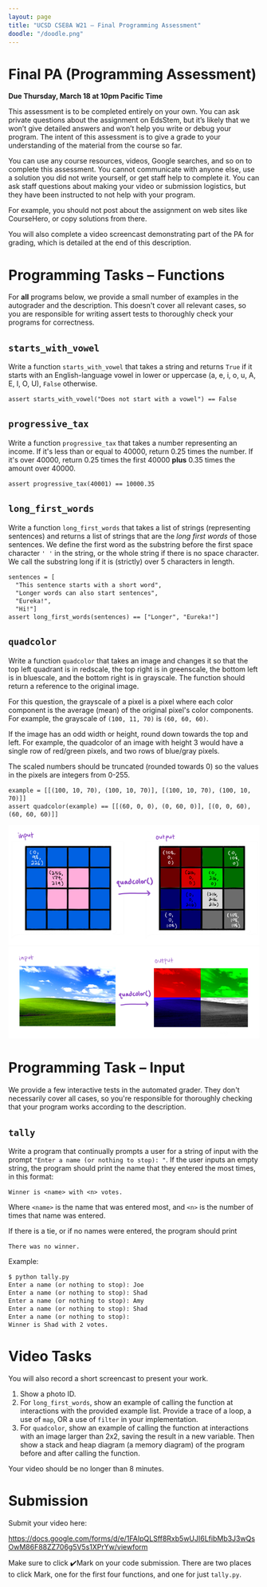 ```yaml
---
layout: page
title: "UCSD CSE8A W21 – Final Programming Assessment"
doodle: "/doodle.png"
---
```


# Final PA (Programming Assessment)

**Due Thursday, March 18 at 10pm Pacific Time**

This assessment is to be completed entirely on your own. You can ask private questions about the assignment on EdsStem, but it’s likely that we won’t give detailed answers and won’t help you write or debug your program. The intent of this assessment is to give a grade to your understanding of the material from the course so far.

You can use any course resources, videos, Google searches, and so on to complete this assessment. You cannot communicate with anyone else, use a solution you did not write yourself, or get staff help to complete it. You can ask staff questions about making your video or submission logistics, but they have been instructed to not help with your program.

For example, you should not post about the assignment on web sites like CourseHero, or copy solutions from there.

You will also complete a video screencast demonstrating part of the PA for grading, which is detailed at the end of this description.

# Programming Tasks – Functions

For **all** programs below, we provide a small number of examples in the autograder and the description. This doesn't cover all relevant cases, so you are responsible for writing assert tests to thoroughly check your programs for correctness.

## `starts_with_vowel`

Write a function `starts_with_vowel` that takes a string and returns `True` if it starts with an English-language vowel in lower or uppercase (a, e, i, o, u, A, E, I, O, U), `False` otherwise.

```
assert starts_with_vowel("Does not start with a vowel") == False
```

## `progressive_tax`

Write a function `progressive_tax` that takes a number representing an income. If it's less than or equal to 40000, return 0.25 times the number. If it's over 40000, return 0.25 times the first 40000 **plus** 0.35 times the amount over 40000.

```
assert progressive_tax(40001) == 10000.35
```

## `long_first_words`

Write a function `long_first_words` that takes a list of strings (representing sentences) and returns a list of strings that are the _long first words_ of those sentences. We define the first word as the substring before the first space character `' '` in the string, or the whole string if there is no space character. We call the substring long if it is (strictly) over 5 characters in length.

```
sentences = [
  "This sentence starts with a short word",
  "Longer words can also start sentences",
  "Eureka!",
  "Hi!"]
assert long_first_words(sentences) == ["Longer", "Eureka!"]
```

## `quadcolor`

Write a function `quadcolor` that takes an image and changes it so that the top left quadrant is in redscale, the top right is in greenscale, the bottom left is in bluescale, and the bottom right is in grayscale. The function should return a reference to the original image.

For this question, the grayscale of a pixel is a pixel where each color component is the average (mean) of the original pixel's color components. For example, the grayscale of `(100, 11, 70)` is `(60, 60, 60)`.

If the image has an odd width or height, round down towards the top and left.
For example, the quadcolor of an image with height 3 would have a single row
of red/green pixels, and two rows of blue/gray pixels.

The scaled numbers should be truncated (rounded towards 0) so the values in the pixels are integers from 0-255.

```
example = [[(100, 10, 70), (100, 10, 70)], [(100, 10, 70), (100, 10, 70)]]
assert quadcolor(example) == [[(60, 0, 0), (0, 60, 0)], [(0, 0, 60), (60, 60, 60)]]
```

![Quadcolor 1](./quadcolor-1.png)
![Quadcolor 2](./quadcolor-2.png)

# Programming Task – Input

We provide a few interactive tests in the automated grader. They don't necessarily cover all cases, so you're responsible for thoroughly checking that your program works according to the description.

## `tally`

Write a program that continually prompts a user for a string of input with the prompt `"Enter a name (or nothing to stop): "`. If the user inputs an empty string, the program should print the name that they entered the most times, in this format:

```
Winner is <name> with <n> votes.
```

Where `<name>` is the name that was entered most, and `<n>` is the number of times that name was entered.

If there is a tie, or if no names were entered, the program should print

```
There was no winner.
```

Example:

```
$ python tally.py
Enter a name (or nothing to stop): Joe
Enter a name (or nothing to stop): Shad
Enter a name (or nothing to stop): Amy
Enter a name (or nothing to stop): Shad
Enter a name (or nothing to stop):
Winner is Shad with 2 votes.
```

# Video Tasks

You will also record a short screencast to present your work.

1. Show a photo ID.
1. For `long_first_words`, show an example of calling the function at interactions with the provided example list. Provide a trace of a loop, a use of `map`, OR a use of `filter` in your implementation.
2. For `quadcolor`, show an example of calling the function at interactions with an image larger than 2x2, saving the result in a new variable. Then show a stack and heap diagram (a memory diagram) of the program before and after calling the function.

Your video should be no longer than 8 minutes.

# Submission

Submit your video here:

https://docs.google.com/forms/d/e/1FAIpQLSff8Rxb5wUJI6LfibMb3J3wQsOwM86F88ZZ706g5V5s1XPrYw/viewform

Make sure to click ✔️Mark on your code submission. There are two places to click Mark, one for the first four functions, and one for just `tally.py`.
